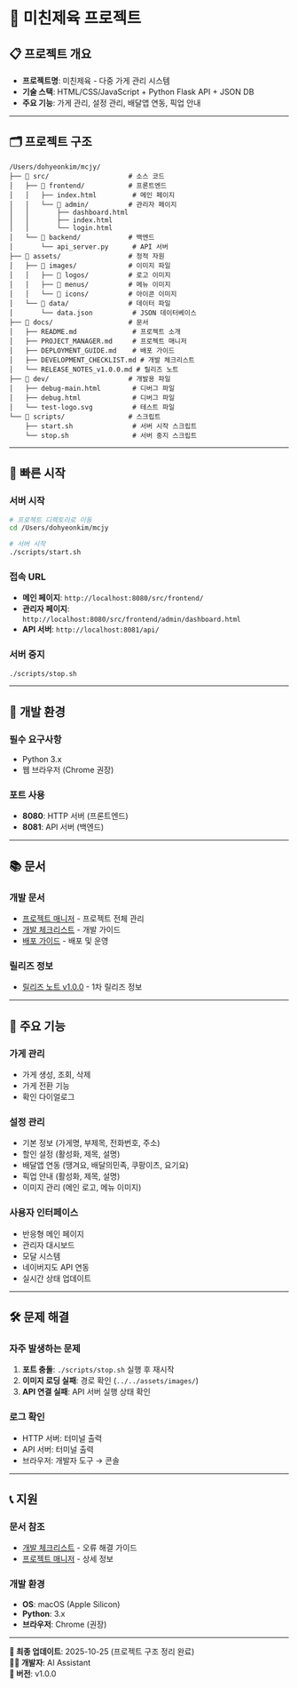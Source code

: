 # 🏪 미친제육 프로젝트

## 📋 프로젝트 개요
- **프로젝트명**: 미친제육 - 다중 가게 관리 시스템
- **기술 스택**: HTML/CSS/JavaScript + Python Flask API + JSON DB
- **주요 기능**: 가게 관리, 설정 관리, 배달앱 연동, 픽업 안내

---

## 🗂️ 프로젝트 구조

```
/Users/dohyeonkim/mcjy/
├── 📁 src/                    # 소스 코드
│   ├── 📁 frontend/           # 프론트엔드
│   │   ├── index.html         # 메인 페이지
│   │   └── 📁 admin/          # 관리자 페이지
│   │       ├── dashboard.html
│   │       ├── index.html
│   │       └── login.html
│   └── 📁 backend/            # 백엔드
│       └── api_server.py      # API 서버
├── 📁 assets/                 # 정적 자원
│   ├── 📁 images/             # 이미지 파일
│   │   ├── 📁 logos/          # 로고 이미지
│   │   ├── 📁 menus/          # 메뉴 이미지
│   │   └── 📁 icons/          # 아이콘 이미지
│   └── 📁 data/               # 데이터 파일
│       └── data.json          # JSON 데이터베이스
├── 📁 docs/                   # 문서
│   ├── README.md              # 프로젝트 소개
│   ├── PROJECT_MANAGER.md     # 프로젝트 매니저
│   ├── DEPLOYMENT_GUIDE.md    # 배포 가이드
│   ├── DEVELOPMENT_CHECKLIST.md # 개발 체크리스트
│   └── RELEASE_NOTES_v1.0.0.md # 릴리즈 노트
├── 📁 dev/                    # 개발용 파일
│   ├── debug-main.html        # 디버그 파일
│   ├── debug.html             # 디버그 파일
│   └── test-logo.svg          # 테스트 파일
└── 📁 scripts/                # 스크립트
    ├── start.sh               # 서버 시작 스크립트
    └── stop.sh                # 서버 중지 스크립트
```

---

## 🚀 빠른 시작

### **서버 시작**
```bash
# 프로젝트 디렉토리로 이동
cd /Users/dohyeonkim/mcjy

# 서버 시작
./scripts/start.sh
```

### **접속 URL**
- **메인 페이지**: `http://localhost:8080/src/frontend/`
- **관리자 페이지**: `http://localhost:8080/src/frontend/admin/dashboard.html`
- **API 서버**: `http://localhost:8081/api/`

### **서버 중지**
```bash
./scripts/stop.sh
```

---

## 🔧 개발 환경

### **필수 요구사항**
- Python 3.x
- 웹 브라우저 (Chrome 권장)

### **포트 사용**
- **8080**: HTTP 서버 (프론트엔드)
- **8081**: API 서버 (백엔드)

---

## 📚 문서

### **개발 문서**
- [프로젝트 매니저](PROJECT_MANAGER.md) - 프로젝트 전체 관리
- [개발 체크리스트](DEVELOPMENT_CHECKLIST.md) - 개발 가이드
- [배포 가이드](DEPLOYMENT_GUIDE.md) - 배포 및 운영

### **릴리즈 정보**
- [릴리즈 노트 v1.0.0](RELEASE_NOTES_v1.0.0.md) - 1차 릴리즈 정보

---

## 🎯 주요 기능

### **가게 관리**
- 가게 생성, 조회, 삭제
- 가게 전환 기능
- 확인 다이얼로그

### **설정 관리**
- 기본 정보 (가게명, 부제목, 전화번호, 주소)
- 할인 설정 (활성화, 제목, 설명)
- 배달앱 연동 (땡겨요, 배달의민족, 쿠팡이츠, 요기요)
- 픽업 안내 (활성화, 제목, 설명)
- 이미지 관리 (메인 로고, 메뉴 이미지)

### **사용자 인터페이스**
- 반응형 메인 페이지
- 관리자 대시보드
- 모달 시스템
- 네이버지도 API 연동
- 실시간 상태 업데이트

---

## 🛠️ 문제 해결

### **자주 발생하는 문제**
1. **포트 충돌**: `./scripts/stop.sh` 실행 후 재시작
2. **이미지 로딩 실패**: 경로 확인 (`../../assets/images/`)
3. **API 연결 실패**: API 서버 실행 상태 확인

### **로그 확인**
- HTTP 서버: 터미널 출력
- API 서버: 터미널 출력
- 브라우저: 개발자 도구 → 콘솔

---

## 📞 지원

### **문서 참조**
- [개발 체크리스트](DEVELOPMENT_CHECKLIST.md) - 오류 해결 가이드
- [프로젝트 매니저](PROJECT_MANAGER.md) - 상세 정보

### **개발 환경**
- **OS**: macOS (Apple Silicon)
- **Python**: 3.x
- **브라우저**: Chrome (권장)

---

**📅 최종 업데이트**: 2025-10-25 (프로젝트 구조 정리 완료)  
**👨‍💻 개발자**: AI Assistant  
**🎯 버전**: v1.0.0
